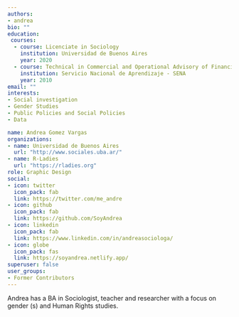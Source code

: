 ```yaml
---
authors:
- andrea
bio: ""
education:
 courses:
  - course: Licenciate in Sociology
    institution: Universidad de Buenos Aires
    year: 2020
  - course: Technical in Commercial and Operational Advisory of Financial Entities
    institution: Servicio Nacional de Aprendizaje - SENA
    year: 2010
email: ""
interests:
- Social investigation
- Gender Studies
- Public Policies and Social Policies
- Data

name: Andrea Gomez Vargas
organizations:
- name: Universidad de Buenos Aires  
  url: "http://www.sociales.uba.ar/"
- name: R-Ladies
  url: "https://rladies.org"
role: Graphic Design 
social:
- icon: twitter
  icon_pack: fab
  link: https://twitter.com/me_andre
- icon: github
  icon_pack: fab
  link: https://github.com/SoyAndrea
- icon: linkedin
  icon_pack: fab
  link: https://www.linkedin.com/in/andreasociologa/
- icon: globe
  icon_pack: fas
  link: https://soyandrea.netlify.app/
superuser: false
user_groups:
- Former Contributors
---
```


Andrea has a BA in Sociologist, teacher and researcher with a focus on gender (s) and Human Rights studies. 
